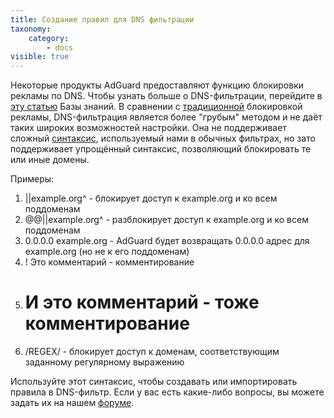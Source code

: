 ```yaml
---
title: Создание правил для DNS фильтрации
taxonomy:
    category:
        - docs
visible: true
---
```



Некоторые продукты AdGuard предоставляют функцию блокировки рекламы по DNS. Чтобы узнать больше о DNS-фильтрации, перейдите в [эту статью](https://kb.adguard.com/ru/general/dns-filtering-android) Базы знаний. В сравнении с [традиционной](https://kb.adguard.com/ru/general/how-ad-blocking-works) блокировкой рекламы, DNS-фильтрация является более "грубым" методом и не даёт таких широких возможностей настройки. Она не поддерживает сложный [синтаксис](https://kb.adguard.com/ru/general/how-to-create-your-own-ad-filters), используемый нами в обычных фильтрах, но зато поддерживает упрощённый синтаксис, позволяющий блокировать те или иные домены.

Примеры:

1. ||example.org^ - блокирует доступ к example.org и ко всем поддоменам
2. @@||example.org^ - разблокирует доступ к example.org и ко всем поддоменам
3. 0.0.0.0 example.org - AdGuard будет возвращать 0.0.0.0 адрес для example.org (но не к его поддоменам)
4. ! Это комментарий - комментирование
5. # И это комментарий - тоже комментирование
6. /REGEX/ - блокирует доступ к доменам, соответствующим заданному регулярному выражению

Используйте этот синтаксис, чтобы создавать или импортировать правила в DNS-фильтр. Если у вас есть какие-либо вопросы, вы можете задать их на нашем [форуме](https://forum.adguard.com/index.php?forums/25/).

